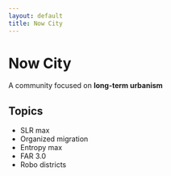 ```yaml
---
layout: default
title: Now City
---
```


# Now City

A community focused on **long-term urbanism**

## Topics
- SLR max
- Organized migration
- Entropy max
- FAR 3.0
- Robo districts